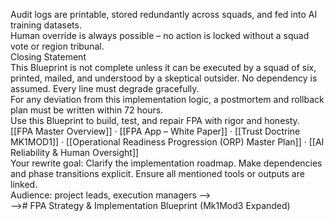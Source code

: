Audit logs are printable, stored redundantly across squads, and fed into AI training datasets.  
Human override is always possible – no action is locked without a squad vote or region tribunal.  
Closing Statement  
This Blueprint is not complete unless it can be executed by a squad of six, printed, mailed, and understood by a skeptical outsider. No dependency is assumed. Every line must degrade gracefully.  
For any deviation from this implementation logic, a postmortem and rollback plan must be written within 72 hours.  
Use this Blueprint to build, test, and repair FPA with rigor and honesty.  
[[FPA Master Overview]] · [[FPA App – White Paper]] · [[Trust Doctrine MK1MOD1]] · [[Operational Readiness Progression (ORP) Master Plan]] · [[AI Reliability & Human Oversight]]  
Your rewrite goal:
Clarify the implementation roadmap. Make dependencies and phase transitions explicit. Ensure all mentioned tools or outputs are linked.  
Audience:
project leads, execution managers
-->  
--># FPA Strategy & Implementation Blueprint (Mk1Mod3 Expanded)